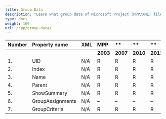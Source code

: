 ```yaml
---
title: Group Data
description: "Learn what group data of Microsoft Project (MPP/XML) files are can be written or read by Aspose.Tasks for C++."
type: docs
weight: 160
url: /cpp/group-data/
---
```


|**Number** |**Property name** |**XML** |**MPP** |** |** |**  |** |** |**Comments** |
| :- | :- | :- | :- | :- | :- | :- | :- | :- | :- |
| | | |**2003** |**2007** |**2010** |**2013** |**2016** |**2019** | |
|1. |UID |N/A |R |R |R |R |R |R | |
|2. |Index |N/A |R |R |R |R |R |R | |
|3. |Name |N/A |R |R |R |R |R |R | |
|4. |Parent |N/A |R |R |R |R |R |R | |
|5. |ShowSummary |N/A |R |R |R |R |R |R | |
|6. |GroupAssignments |N/A |– |– |– |– |– |– | |
|7. |GroupCriteria |N/A |R |R |R |R |R |R | |

